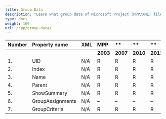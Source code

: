 ```yaml
---
title: Group Data
description: "Learn what group data of Microsoft Project (MPP/XML) files are can be written or read by Aspose.Tasks for C++."
type: docs
weight: 160
url: /cpp/group-data/
---
```


|**Number** |**Property name** |**XML** |**MPP** |** |** |**  |** |** |**Comments** |
| :- | :- | :- | :- | :- | :- | :- | :- | :- | :- |
| | | |**2003** |**2007** |**2010** |**2013** |**2016** |**2019** | |
|1. |UID |N/A |R |R |R |R |R |R | |
|2. |Index |N/A |R |R |R |R |R |R | |
|3. |Name |N/A |R |R |R |R |R |R | |
|4. |Parent |N/A |R |R |R |R |R |R | |
|5. |ShowSummary |N/A |R |R |R |R |R |R | |
|6. |GroupAssignments |N/A |– |– |– |– |– |– | |
|7. |GroupCriteria |N/A |R |R |R |R |R |R | |

